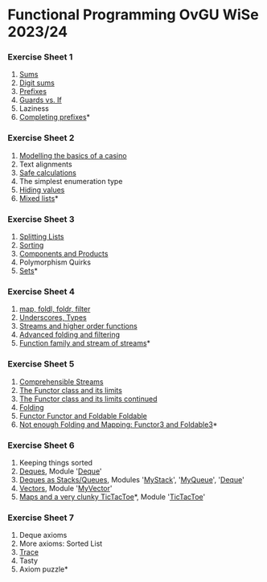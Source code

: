# Functional Programming OvGU WiSe 2023/24
### Exercise Sheet 1
1. [Sums](./sheet_1/Task11.hs)
2. [Digit sums](./sheet_1/Task12.hs)
3. [Prefixes](./sheet_1/Task13.hs)
4. [Guards vs. If](./sheet_1/Task14.hs)
5. Laziness
6. [Completing prefixes](./sheet_1/Task16.hs)*
### Exercise Sheet 2
1. [Modelling the basics of a casino](./sheet_2/Task21.hs)
2. Text alignments
3. [Safe calculations](./sheet_2/Task23.hs)
4. The simplest enumeration type
5. [Hiding values](./sheet_2/Task25.hs)
6. [Mixed lists](./sheet_2/Task26.hs)*
### Exercise Sheet 3
1. [Splitting Lists](./sheet_3/Task31.hs)
2. [Sorting](./sheet_3/Task32.hs)
3. [Components and Products](./sheet_3/Task33.hs)
4. Polymorphism Quirks
5. [Sets](./sheet_3/Task35.hs)*
### Exercise Sheet 4
1. [map, foldl, foldr, filter](./sheet_4/Task41.hs)
2. [Underscores, Types](./sheet_4/Task42.md)
3. [Streams and higher order functions](./sheet_4/Task43.hs)
4. [Advanced folding and filtering](./sheet_4/Task44.hs)
5. [Function family and stream of streams](./sheet_4/Task45.hs)*
### Exercise Sheet 5
1. [Comprehensible Streams](./sheet_5/Task51.hs)
2. [The Functor class and its limits](./sheet_5/Task52.md)
3. [The Functor class and its limits continued](./sheet_5/Task53.hs)
4. [Folding](./sheet_5/Task54.hs)
5. [Functor Functor and Foldable Foldable](./sheet_5/Task55.hs)
6. [Not enough Folding and Mapping: Functor3 and Foldable3](./sheet_5/Task56.hs)*
### Exercise Sheet 6
1. Keeping things sorted
2. [Deques](./sheet_6/Task62.hs), Module '[Deque](./sheet_6/Deque.hs)'
3. [Deques as Stacks/Queues](./sheet_6/Task63.hs), Modules '[MyStack](./sheet_6/MyStack.hs)', '[MyQueue](./sheet_6/MyQueue.hs)', '[Deque](./sheet_6/Deque.hs)'
4. [Vectors](./sheet_6/Task64.hs), Module '[MyVector](./sheet_6/MyVector.hs)'
5. [Maps and a very clunky TicTacToe](./sheet_6/Task65.hs)*, Module '[TicTacToe](./sheet_6/TicTacToe.hs)'
### Exercise Sheet 7
1. Deque axioms
2. More axioms: Sorted List
3. [Trace](./sheet_7/Task73.hs)
4. Tasty
5. Axiom puzzle*
